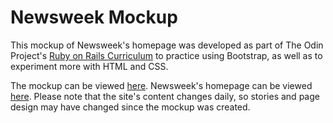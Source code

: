 # Newsweek Mockup

This mockup of Newsweek's homepage was developed as part of The Odin Project's [Ruby on Rails Curriculum](http://www.theodinproject.com) to practice using Bootstrap, as well as to experiment more with HTML and CSS.

The mockup can be viewed [here](https://naomiflagg.github.io/newsweek-mockup/). Newsweek's homepage can be viewed [here](https://www.newsweek.com/). Please note that the site's content changes daily, so stories and page design may have changed since the mockup was created.